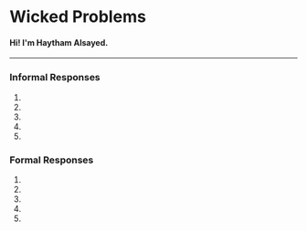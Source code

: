 # Wicked Problems

#### Hi! I'm Haytham Alsayed.
---

### Informal Responses
   1.
   2.
   3.
   4.
   5.

### Formal Responses
   1.
   2.
   3.
   4.
   5.
